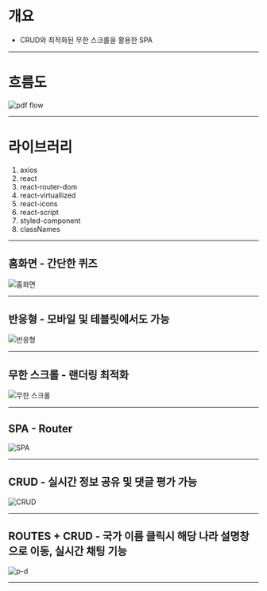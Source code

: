 # 개요
- CRUD와 최적화된 무한 스크롤을 활용한 SPA

----

# 흐름도

![pdf flow](https://github.com/user-attachments/assets/89377a1d-38be-4015-9837-4a331067fe46)

----

# 라이브러리
1. axios
2. react
3. react-router-dom
4. react-virtuallized
5. react-icons
6. react-script
7. styled-component
8. classNames

----

## 홈화면 - 간단한 퀴즈

![홈화면](https://github.com/lee-1002/front_reactProject/blob/main/front_project/image/%ED%99%88%ED%99%94%EB%A9%B4.gif)

----

## 반응형 - 모바일 및 테블릿에서도 가능
![반응형](https://github.com/lee-1002/front_reactProject/blob/main/front_project/image/%EB%B0%98%EC%9D%91%ED%98%95.gif)

----

## 무한 스크롤 - 랜더링 최적화
![무한 스크롤](https://github.com/lee-1002/front_reactProject/blob/main/front_project/%ED%94%84%EB%A1%9C%EC%A0%9D%ED%8A%B8%20%EC%A0%95%EB%A6%AC/%EB%AC%B4%ED%95%9C%EC%8A%A4%ED%81%AC%EB%A1%A4.gif)

----

## SPA - Router
![SPA](https://github.com/lee-1002/front_reactProject/blob/main/front_project/image/SPA.gif)

----

## CRUD - 실시간 정보 공유 및 댓글 평가 가능
![CRUD](https://github.com/lee-1002/front_reactProject/blob/main/front_project/image/CRUD.gif)

----

## ROUTES + CRUD - 국가 이름 클릭시 해당 나라 설명창으로 이동, 실시간 채팅 기능
![p-d](https://github.com/lee-1002/front_reactProject/blob/main/front_project/%ED%94%84%EB%A1%9C%EC%A0%9D%ED%8A%B8%20%EC%A0%95%EB%A6%AC/p-d.gif)

----
